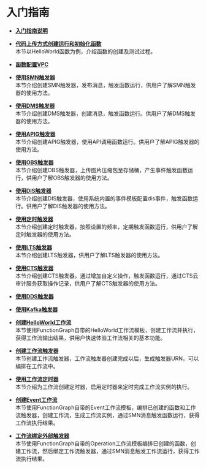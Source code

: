 # 入门指南<a name="ZH-CN_TOPIC_0149027235"></a>

-   **[入门指南说明](入门指南说明.md)**  

-   **[代码上传方式创建运行和初始化函数](代码上传方式创建运行和初始化函数.md)**  
本节以HelloWorld函数为例，介绍函数的创建及测试过程。
-   **[函数配置VPC](函数配置VPC.md)**  

-   **[使用SMN触发器](使用SMN触发器.md)**  
本节介绍创建SMN触发器，发布消息，触发函数运行，供用户了解SMN触发器的使用方法。
-   **[使用DMS触发器](使用DMS触发器.md)**  
本节介绍创建DMS触发器，创建消息，触发函数运行。供用户了解DMS触发器的使用方法。
-   **[使用APIG触发器](使用APIG触发器.md)**  
本节介绍创建APIG触发器，使用API调用函数运行。供用户了解APIG触发器的使用方法。
-   **[使用OBS触发器](使用OBS触发器.md)**  
本节介绍创建OBS触发器，上传图片压缩包至存储桶，产生事件触发函数运行，供用户了解OBS触发器的使用方法。
-   **[使用DIS触发器](使用DIS触发器.md)**  
本节介绍创建DIS触发器，使用系统内置的事件模板配置dis事件，触发函数运行。供用户了解DIS触发器的使用方法。
-   **[使用定时触发器](使用定时触发器.md)**  
本节介绍创建定时触发器，按照设置的频率，定期触发函数运行，供用户了解定时触发器的使用方法。
-   **[使用LTS触发器](使用LTS触发器.md)**  
本节介绍创建LTS触发器，供用户了解LTS触发器的使用方法。
-   **[使用CTS触发器](使用CTS触发器.md)**  
本节介绍创建CTS触发器，通过增加自定义操作，触发函数运行，通过CTS云审计服务获取操作记录，供用户了解CTS触发器的使用方法。
-   **[使用DDS触发器](使用DDS触发器.md)**  

-   **[使用Kafka触发器](使用Kafka触发器.md)**  

-   **[创建HelloWorld工作流](创建HelloWorld工作流.md)**  
本节使用FunctionGraph自带的HelloWorld工作流模板，创建工作流并执行，获得工作流输出结果，供用户快速体验工作流相关的基本功能。
-   **[创建工作流触发器](创建工作流触发器.md)**  
本节创建工作流触发器，工作流触发器创建完成以后，生成触发器URN，可以编排在工作流中。
-   **[使用工作流定时器](使用工作流定时器.md)**  
本节介绍为工作流创建定时器，启用定时器来定时完成工作流实例的执行。
-   **[创建Event工作流](创建Event工作流.md)**  
本节使用FunctionGraph自带的Event工作流模板，编排已创建的函数和工作流触发器，创建工作流，生成工作流实例，通过SMN消息触发函数运行，获得工作流执行结果。
-   **[工作流绑定外部触发器](工作流绑定外部触发器.md)**  
本节使用FunctionGraph自带的Operation工作流模板编排已创建的函数，创建工作流，然后绑定工作流触发器，通过SMN消息触发工作流运行，获得工作流执行结果。

